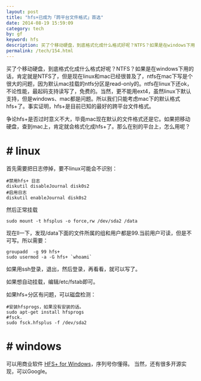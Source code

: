 ```yaml
---
layout: post
title: "hfs+已成为「跨平台文件格式」首选"
date: 2014-08-19 15:59:09
category: tech
by: gf
keyword: hfs
description: 买了个移动硬盘，到底格式化成什么格式好呢？NTFS？如果是在windows下用的话，肯定就是NTFS了，但是现在linux和mac已经很普及了，ntfs在mac下写是个很大的问题，因为默认mac挂载的ntfs分
permalink: /tech/154.html
---
```

买了个移动硬盘，到底格式化成什么格式好呢？NTFS？如果是在windows下用的话，肯定就是NTFS了，但是现在linux和mac已经很普及了，ntfs在mac下写是个很大的问题，因为默认mac挂载的ntfs分区是read-only的。ntfs在linux下还ok，不论性能，最起码支持读写了，免费的。当然，更不能用ext4，虽然linux下默认支持，但是windows、mac都是问题。所以我们只能考虑mac下的默认格式hfs+了。事实证明，hfs+是目前已知的最好的跨平台文件格式。

争论hfs+是否过时意义不大，毕竟mac现在默认的文件格式还是它。如果把移动硬盘，查到mac上，肯定就会格式化成hfs+了。那么在别的平台上，怎么用呢？

#  # linux ##

首先需要把日志停掉，要不linux可能会不识别：

    #禁用hfs+ 日志
    diskutil disableJournal disk0s2
    #启用日志
    diskutil enableJournal disk0s2

然后正常挂载

    sudo mount -t hfsplus -o force,rw /dev/sda2 /data

现在ll一下，发现/data下面的文件所属的组和用户都是99.当前用户可读，但是不可写。所以需要：

    groupadd  -g 99 hfs+
    sudo usermod -a -G hfs+ `whoami`

如果用ssh登录，退出，然后登录，再看看，就可以写了。

如果想自动挂载，编辑/etc/fstab即可。

如果hfs+分区有问题，可以磁盘检测：

    #安装hfsprogs，如果没有安装的话。
    sudo apt-get install hfsprogs
    #fsck.
    sudo fsck.hfsplus -f /dev/sda2

#  # windows ##

可以用商业软件 [HFS+ for Windows][HFS_ for Windows]，序列号你懂得。 当然，还有很多开源实现，可以Google。


[HFS_ for Windows]: http://www.paragon-software.com/cn/home/hfs-windows/
